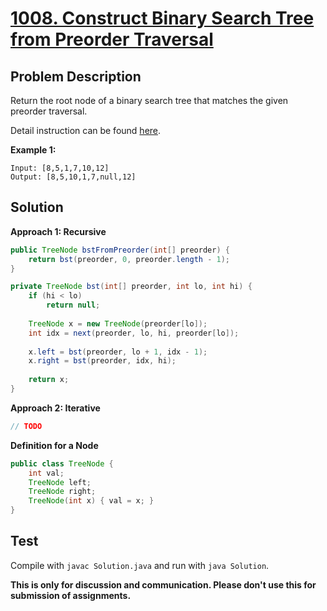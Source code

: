 # [1008. Construct Binary Search Tree from Preorder Traversal][title]

## Problem Description

Return the root node of a binary search tree that matches the given preorder traversal.

Detail instruction can be found [here][title].

**Example 1:**

```
Input: [8,5,1,7,10,12]
Output: [8,5,10,1,7,null,12]
```

## Solution

**Approach 1: Recursive**

```java
public TreeNode bstFromPreorder(int[] preorder) {
    return bst(preorder, 0, preorder.length - 1);
}

private TreeNode bst(int[] preorder, int lo, int hi) {
    if (hi < lo)
        return null;
    
    TreeNode x = new TreeNode(preorder[lo]);
    int idx = next(preorder, lo, hi, preorder[lo]);
    
    x.left = bst(preorder, lo + 1, idx - 1);
    x.right = bst(preorder, idx, hi);
    
    return x;
}
```

**Approach 2: Iterative**

```java
// TODO
```

**Definition for a Node**

```java
public class TreeNode {
    int val;
    TreeNode left;
    TreeNode right;
    TreeNode(int x) { val = x; }
}
```

## Test

Compile with `javac Solution.java` and run with `java Solution`.


**This is only for discussion and communication. Please don't use this for submission of assignments.**

[title]: https://leetcode.com/problems/construct-binary-search-tree-from-preorder-traversal/